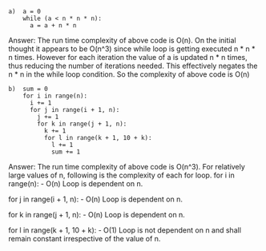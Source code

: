 ```
a)  a = 0
    while (a < n * n * n):
      a = a + n * n
```

Answer: The run time complexity of above code is O(n).
On the initial thought it appears to be O(n^3) since while loop is getting executed n * n * n times. However for each iteration the value of a is updated n * n times, thus reducing the number of iterations needed. This effectively negates the n * n in the while loop condition.
So the complexity of above code is O(n)

```
b)  sum = 0
    for i in range(n):
      i += 1
      for j in range(i + 1, n):
        j += 1
        for k in range(j + 1, n):
          k += 1
          for l in range(k + 1, 10 + k):
            l += 1
            sum += 1
```
Answer: The run time complexity of above code is O(n^3).
For relatively large values of n, following is the complexity of each for loop.
for i in range(n): - O(n)
Loop is dependent on n.

for j in range(i + 1, n): - O(n)
Loop is dependent on n.

for k in range(j + 1, n): - O(n)
Loop is dependent on n.

for l in range(k + 1, 10 + k): - O(1)
Loop is not dependent on n and shall remain constant irrespective of the value of n.



